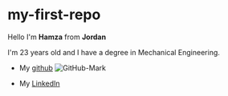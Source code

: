 # my-first-repo
Hello I'm **Hamza**  from __Jordan__

I'm 23 years old and I have a degree in Mechanical Engineering.

+ My [github](https://github.com/Dawahreh) ![GitHub-Mark](https://user-images.githubusercontent.com/114602707/220992397-3cf9ea91-3479-49b9-be9e-27b07ea1c4fd.png)
 


+ My [LinkedIn](https://www.linkedin.com/in/hamzeh-dawahreh-6822781b8/) 
